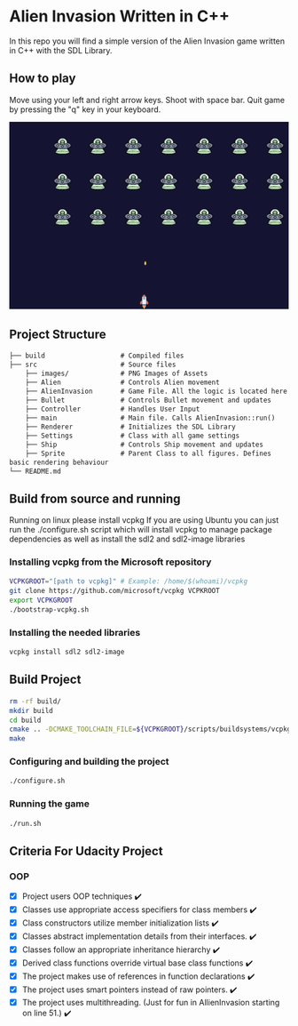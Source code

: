 # Alien Invasion Written in C++

In this repo you will find a simple version of the Alien Invasion game written in C++ with the SDL Library.

## How to play

Move using your left and right arrow keys. Shoot with space bar. Quit game by pressing the "q" key in your keyboard.

![plot](./assets/gameplay.png)

## Project Structure

    ├── build                   # Compiled files
    ├── src                     # Source files
        ├── images/             # PNG Images of Assets
        ├── Alien               # Controls Alien movement
        ├── AlienInvasion       # Game File. All the logic is located here
        ├── Bullet              # Controls Bullet movement and updates
        ├── Controller          # Handles User Input
        ├── main                # Main file. Calls AlienInvasion::run()
        ├── Renderer            # Initializes the SDL Library
        ├── Settings            # Class with all game settings
        ├── Ship                # Controls Ship movement and updates
        ├── Sprite              # Parent Class to all figures. Defines basic rendering behaviour
    └── README.md

## Build from source and running

Running on linux please install vcpkg
If you are using Ubuntu you can just run the ./configure.sh script which will install vcpkg to manage package dependencies as well as install the sdl2 and sdl2-image libraries

### Installing vcpkg from the Microsoft repository

```bash
VCPKGROOT="[path to vcpkg]" # Example: /home/$(whoami)/vcpkg
git clone https://github.com/microsoft/vcpkg VCPKROOT
export VCPKGROOT
./bootstrap-vcpkg.sh
```

### Installing the needed libraries

```bash
vcpkg install sdl2 sdl2-image
```

## Build Project

```bash
rm -rf build/
mkdir build
cd build
cmake .. -DCMAKE_TOOLCHAIN_FILE=${VCPKGROOT}/scripts/buildsystems/vcpkg.cmake
make
```

### Configuring and building the project

```bash
./configure.sh
```

### Running the game

```bash
./run.sh
```

## Criteria For Udacity Project

### OOP

- [x] Project users OOP techniques :heavy_check_mark:
- [x] Classes use appropriate access specifiers for class members :heavy_check_mark:
- [x] Class constructors utilize member initialization lists :heavy_check_mark:
- [x] Classes abstract implementation details from their interfaces. :heavy_check_mark:
- [x] Classes follow an appropriate inheritance hierarchy :heavy_check_mark:
- [x] Derived class functions override virtual base class functions :heavy_check_mark:
- [x] The project makes use of references in function declarations :heavy_check_mark:
- [x] The project uses smart pointers instead of raw pointers. :heavy_check_mark:
- [x] The project uses multithreading. (Just for fun in AllienInvasion starting on line 51.) :heavy_check_mark:
